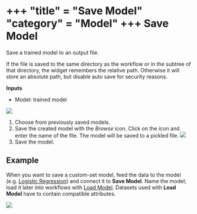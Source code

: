 +++
"title" = "Save Model"
"category" = "Model"
+++
Save Model
==========

Save a trained model to an output file.

If the file is saved to the same directory as the workflow or in the subtree of that directory, the widget remembers the relative path. Otherwise it will store an absolute path, but disable auto save for security reasons.

**Inputs**

- Model: trained model

![](../images/SaveModel-stamped.png)

1. Choose from previously saved models.
2. Save the created model with the *Browse* icon. Click on the icon and enter the name of the file. The model will be saved to a pickled file.
![](../images/SaveModel-save.png)
3. Save the model.

Example
-------

When you want to save a custom-set model, feed the data to the model (e.g. [Logistic Regression](../model/logisticregression.md)) and connect it to **Save Model**. Name the model; load it later into workflows with [Load Model](../../model/loadmodel/). Datasets used with **Load Model** have to contain compatible attributes.

![](../images/SaveModel-example.png)
